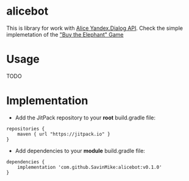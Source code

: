 # alicebot
This is library for work with [Alice Yandex.Dialog API](https://tech.yandex.ru/dialogs/alice/). Check the simple implemetation of the ["Buy the Elephant" Game](./sample/src/main/kotlin/com/github/savinmike/alice/sample/BuyElephant.kt)
# Usage
TODO
# Implementation
* Add the JitPack repository to your **root** build.gradle file:
```
repositories {
    maven { url "https://jitpack.io" }
}
```
* Add dependencies to your **module** build.gradle file:
```
dependencies {
    implementation 'com.github.SavinMike:alicebot:v0.1.0'
}
```
